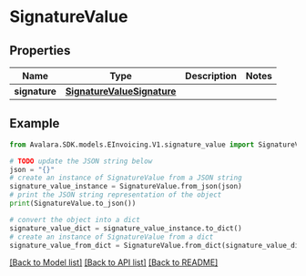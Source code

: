 # SignatureValue


## Properties

Name | Type | Description | Notes
------------ | ------------- | ------------- | -------------
**signature** | [**SignatureValueSignature**](SignatureValueSignature.md) |  | 

## Example

```python
from Avalara.SDK.models.EInvoicing.V1.signature_value import SignatureValue

# TODO update the JSON string below
json = "{}"
# create an instance of SignatureValue from a JSON string
signature_value_instance = SignatureValue.from_json(json)
# print the JSON string representation of the object
print(SignatureValue.to_json())

# convert the object into a dict
signature_value_dict = signature_value_instance.to_dict()
# create an instance of SignatureValue from a dict
signature_value_from_dict = SignatureValue.from_dict(signature_value_dict)
```
[[Back to Model list]](../README.md#documentation-for-models) [[Back to API list]](../README.md#documentation-for-api-endpoints) [[Back to README]](../README.md)


